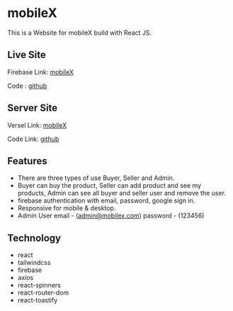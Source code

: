 # mobileX

This is a Website for mobileX build with React JS.

## Live Site

Firebase Link: [mobileX](https://iaccademy.web.app/)

Code : [github](https://github.com/programming-hero-web-course-4/b612-used-products-resale-clients-side-parvezahmedweb1)

## Server Site

Versel Link: [mobileX](https://iacademy-server.vercel.app/)

Code Link: [github](https://github.com/programming-hero-web-course-4/b612-used-products-resale-server-side-parvezahmedweb1)

## Features

- There are three types of use Buyer, Seller and Admin.
- Buyer can buy the product, Seller can add product and see my products, Admin can see all buyer and seller user and remove the user.
- firebase authentication with email, password, google sign in.
- Responsive for mobile & desktop.
- Admin User email - (admin@mobilex.com) password - (123456)

## Technology

- react
- tailwindcss
- firebase
- axios
- react-spinners
- react-router-dom
- react-toastify
